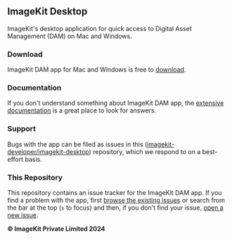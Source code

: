 ## ImageKit Desktop

ImageKit's desktop application for quick access to Digital Asset Management (DAM) on Mac and Windows.

### Download

ImageKit DAM app for Mac and Windows is free to [download](https://github.com/imagekit-developer/imagekit-desktop/releases/latest).

### Documentation

If you don't understand something about ImageKit DAM app, the [extensive documentation](https://imagekit.io/docs/dam/app) is a great place to look for answers.

### Support

Bugs with the app can be filed as issues in this
([imagekit-developer/imagekit-desktop](https://github.com/imagekit-developer/imagekit-desktop/)) repository, which we respond to
on a best-effort basis.

### This Repository

This repository contains an issue tracker for the ImageKit DAM app. If you find a problem
with the app, first [browse the existing
issues](https://github.com/imagekit-developer/imagekit-desktop/issues) or search from the bar
at the top (`s` to focus) and then, if you don't find your issue, [open
a new issue](https://github.com/imagekit-developer/imagekit-desktop/issues/new).

**© ImageKit Private Limited 2024**